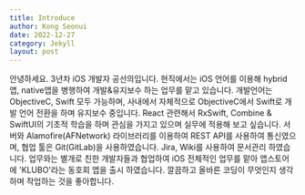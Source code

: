 ```yaml
---
title: Introduce
author: Kong Seonui
date: 2022-12-27
category: Jekyll
layout: post
---
```


안녕하세요. 3년차 iOS 개발자 공선의입니다.
현직에서는 iOS 언어를 이용해 hybrid앱, native앱을 병행하여 개발&유지보수 하는 업무를 맡고 있습니다.
개발언어는 ObjectiveC, Swift 모두 가능하며, 사내에서 자체적으로 ObjectiveC에서 Swift로 개발 언어 전환을 하며 유지보수 중입니다.
React 관련해서 RxSwift, Combine & SwiftUI의 기초적 학습을 하며 관심을 가지고 있으며 실무에 적용해 보고 싶습니다.
서버와 Alamofire(AFNetwork) 라이브러리를 이용하여 REST API를 사용하여 통신였으며, 협업 툴은 Git(GitLab)을 사용하였습니다.
Jira, Wiki를 사용하여 문서관리 하였습니다.
업무와는 별개로 친한 개발자들과 협업하여 iOS 전체적인 업무를 맡아 앱스토어에 'KLUBO'라는 동호회 앱을 출시 하였습니다.
깔끔하고 올바른 코딩이 무엇인지 생각하며 작업하는 것을 좋아합니다.
